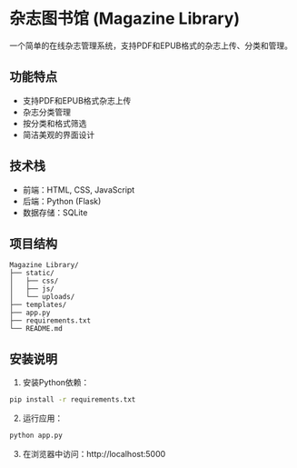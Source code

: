 # 杂志图书馆 (Magazine Library)

一个简单的在线杂志管理系统，支持PDF和EPUB格式的杂志上传、分类和管理。

## 功能特点

- 支持PDF和EPUB格式杂志上传
- 杂志分类管理
- 按分类和格式筛选
- 简洁美观的界面设计

## 技术栈

- 前端：HTML, CSS, JavaScript
- 后端：Python (Flask)
- 数据存储：SQLite

## 项目结构

```
Magazine Library/
├── static/
│   ├── css/
│   ├── js/
│   └── uploads/
├── templates/
├── app.py
├── requirements.txt
└── README.md
```

## 安装说明

1. 安装Python依赖：
```bash
pip install -r requirements.txt
```

2. 运行应用：
```bash
python app.py
```

3. 在浏览器中访问：http://localhost:5000 